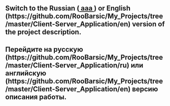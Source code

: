 <h2> Switch to the Russian (<a href="https://github.com/RooBarsic/My_Projects/tree/master/Client-Server_Application/ru"> aaa </a> ) or English (https://github.com/RooBarsic/My_Projects/tree/master/Client-Server_Application/en) version of the project description. </h2>

<h2> Перейдите на русскую (https://github.com/RooBarsic/My_Projects/tree/master/Client-Server_Application/ru) или английскую (https://github.com/RooBarsic/My_Projects/tree/master/Client-Server_Application/en) версию описания работы. </h2>
